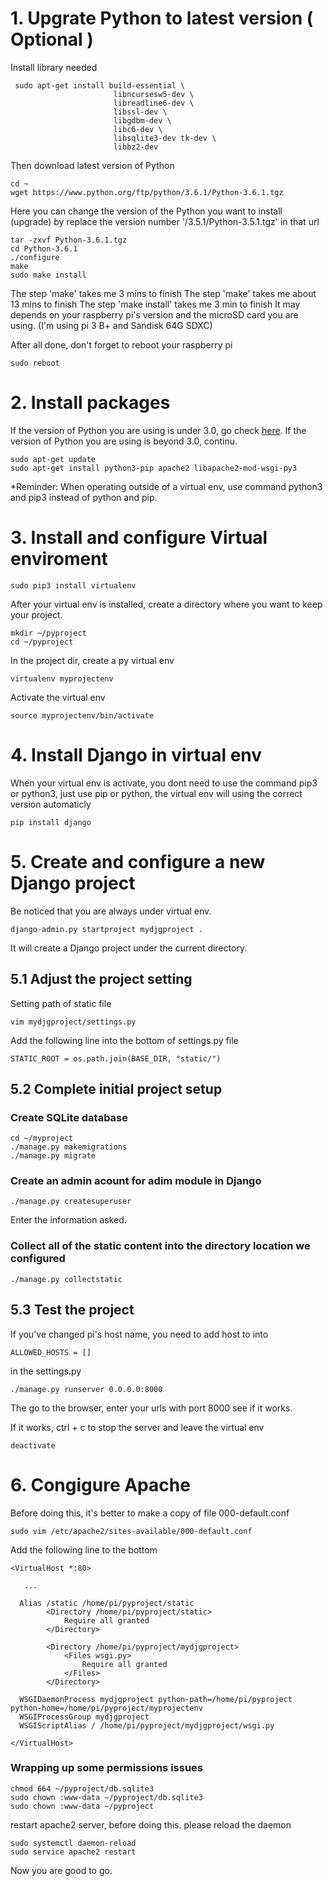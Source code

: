 # 1. Upgrate Python to latest version ( Optional )
Install library needed
```
 sudo apt-get install build-essential \
                       libncursesw5-dev \
                       libreadline6-dev \
                       libssl-dev \
                       libgdbm-dev \
                       libc6-dev \
                       libsqlite3-dev tk-dev \
                       libbz2-dev
```
Then download latest version of Python
```
cd ~
wget https://www.python.org/ftp/python/3.6.1/Python-3.6.1.tgz 
```
Here you can change the version of the Python you want to install (upgrade) by replace the version number '/3.5.1/Python-3.5.1.tgz' in that url
```
tar -zxvf Python-3.6.1.tgz
cd Python-3.6.1
./configure
make
sudo make install
```
The step 'make' takes me 3 mins to finish
The step 'make' takes me about 13 mins to finish
The step 'make install' takes me 3 min to finish
It may depends on your raspberry pi's version and the microSD card you are using. (I'm using pi 3 B+ and Sandisk 64G SDXC)

After all done, don't forget to reboot your raspberry pi
```
sudo reboot
```

# 2. Install packages
If the version of Python you are using is under 3.0, go check
[here](https://www.digitalocean.com/community/tutorials/how-to-serve-django-applications-with-apache-and-mod_wsgi-on-ubuntu-14-04).
If the version of Python you are using is beyond 3.0, continu.
```
sudo apt-get update
sudo apt-get install python3-pip apache2 libapache2-mod-wsgi-py3
```
*Reminder: When operating outside of a virtual env, use command python3 and pip3 instead of python and pip.

# 3. Install and configure Virtual enviroment
  ```
  sudo pip3 install virtualenv
  ```
  After your virtual env is installed, create a directory where you want to keep your project.
  
  ```
  mkdir ~/pyproject
  cd ~/pyproject
  ```
  In the project dir, create a py virtual env
  ```
  virtualenv myprojectenv
  ```
  Activate the virtual env
  ```
  source myprojectenv/bin/activate
  ```
  
# 4. Install Django in virtual env
  When your virtual env is activate, you dont need to use the command pip3 or python3, just use pip or python,
  the virtual env will using the correct version automaticly
  ```
  pip install django
  ```

# 5. Create and configure a new Django project
Be noticed that you are always under virtual env.
```
django-admin.py startproject mydjgproject .
```
It will create a Django project under the current directory.

  ## 5.1 Adjust the project setting
  Setting path of static file
  ```
  vim mydjgproject/settings.py
  ```
  Add the following line into the bottom of settings.py file
  ```
  STATIC_ROOT = os.path.join(BASE_DIR, "static/")
  ```
  ## 5.2 Complete initial project setup
  ### Create SQLite database
  ```
  cd ~/myproject
  ./manage.py makemigrations
  ./manage.py migrate
  ```
  ### Create an admin acount for adim module in Django
  ```
  ./manage.py createsuperuser
  ```
  Enter the information asked.
  
  ### Collect all of the static content into the directory location we configured
  ```
  ./manage.py collectstatic
  ```
  ## 5.3 Test the project
  If you've changed pi's host name, you need to add host to into
  ```
  ALLOWED_HOSTS = []
  ```
  in the settings.py
  ```
  ./manage.py runserver 0.0.0.0:8000
  ```
  The go to the browser, enter your urls with port 8000 see if it works.
  
  If it works, ctrl + c to stop the server and leave the virtual env
  ```
  deactivate
  ```
  # 6. Congigure Apache
  Before doing this, it's better to make a copy of file 000-default.conf
  ```
  sudo vim /etc/apache2/sites-available/000-default.conf
  ```
  
  Add the following line to the bottom 
  ```
  <VirtualHost *:80>
  
	 ...
	 
	Alias /static /home/pi/pyproject/static
          <Directory /home/pi/pyproject/static>
              Require all granted
          </Directory>

          <Directory /home/pi/pyproject/mydjgproject>
              <Files wsgi.py>
                  Require all granted
              </Files>
          </Directory>

    WSGIDaemonProcess mydjgproject python-path=/home/pi/pyproject python-home=/home/pi/pyproject/myprojectenv
    WSGIProcessGroup mydjgproject
    WSGIScriptAlias / /home/pi/pyproject/mydjgproject/wsgi.py
	
</VirtualHost>
  ```
  
  ### Wrapping up some permissions issues
  ```
  chmod 664 ~/pyproject/db.sqlite3
  sudo chown :www-data ~/pyproject/db.sqlite3
  sudo chown :www-data ~/pyproject
  ```
  restart apache2 server, before doing this. please reload the daemon
  ```
  sudo systemctl daemon-reload
  sudo service apache2 restart
  ```
  
  Now you are good to go.
